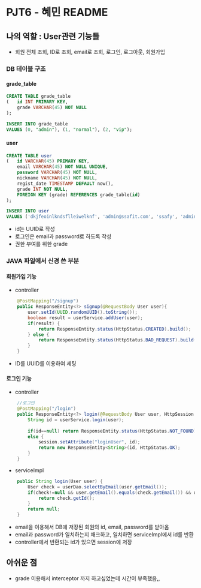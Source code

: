 # PJT6 - 혜민 README

## 나의 역할 : User관련 기능들
* 회원 전체 조회, ID로 조회, email로 조회, 로그인, 로그아웃, 회원가입

### DB 테이블 구조
#### grade_table
```sql
CREATE TABLE grade_table
(	id INT PRIMARY KEY,
	grade VARCHAR(45) NOT NULL
);

INSERT INTO grade_table
VALUES (0, "admin"), (1, "normal"), (2, "vip");
```

#### user
```sql
CREATE TABLE user
(	id VARCHAR(45) PRIMARY KEY,
	email VARCHAR(45) NOT NULL UNIQUE,
    password VARCHAR(45) NOT NULL,
    nickname VARCHAR(45) NOT NULL,
    regist_date TIMESTAMP DEFAULT now(),
    grade INT NOT NULL,
    FOREIGN KEY (grade) REFERENCES grade_table(id)
);

INSERT INTO user
VALUES ('dkjfeoinlkndsflleiwelknf', 'admin@ssafit.com', 'ssafy', 'admin', now(), 0), ('kjlekfnlksdhlfkh','gpals0429@naver.com', 'passowrd', 'hyenem', now(), 1);
```

* id는 UUID로 작성
* 로그인은 email과 password로 하도록 작성
* 권한 부여를 위한 grade

### JAVA 파일에서 신경 쓴 부분
#### 회원가입 기능
* controller
```java
	@PostMapping("/signup")
	public ResponseEntity<?> signup(@RequestBody User user){
		user.setId(UUID.randomUUID().toString());
		boolean result = userService.addUser(user);
		if(result) {
			return ResponseEntity.status(HttpStatus.CREATED).build();
		} else {
			return ResponseEntity.status(HttpStatus.BAD_REQUEST).build();
		}
	}
```
* ID를 UUID를 이용하여 세팅

#### 로그인 기능
* controller
```java
	//로그인
	@PostMapping("/login")
	public ResponseEntity<?> login(@RequestBody User user, HttpSession session){
		String id = userService.login(user);
		
		if(id==null) return ResponseEntity.status(HttpStatus.NOT_FOUND).build();
		else {
			session.setAttribute("loginUser", id);
			return new ResponseEntity<String>(id, HttpStatus.OK);
		}
	}
```
* serviceImpl
``` java
	public String login(User user) {
		User check = userDao.selectByEmail(user.getEmail());
		if(check!=null && user.getEmail().equals(check.getEmail()) && user.getPassword().equals(check.getPassword())) {
			return check.getId();
		}
		return null;
	}
```

* email을 이용해서 DB에 저장된 회원의 id, email, password를 받아옴
* email과 password가 일치하는지 채크하고, 일치하면 serviceImpl에서 id를 반환
* controller에서 반환되는 id가 있으면 session에 저장

## 아쉬운 점
* grade 이용해서 interceptor 까지 하고싶었는데 시간이 부족했음,,